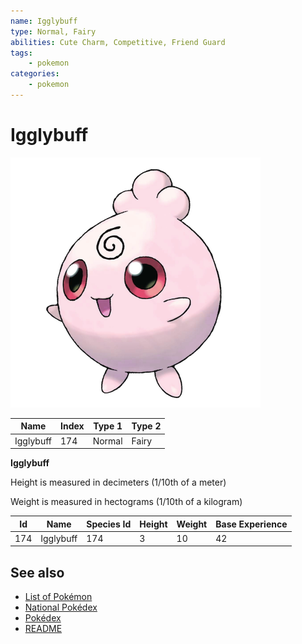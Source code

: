 ```yaml
---
name: Igglybuff
type: Normal, Fairy
abilities: Cute Charm, Competitive, Friend Guard
tags:
    - pokemon
categories:
    - pokemon
---
```


# Igglybuff


![Igglybuff](images/174.png)

| **Name** | **Index** | **Type 1** | **Type 2** |
|----|----|----|----|
| Igglybuff | 174 | Normal | Fairy  |

**Igglybuff** 


Height is measured in decimeters (1/10th of a meter)

Weight is measured in hectograms (1/10th of a kilogram)

| **Id** | **Name** | **Species Id** | **Height** | **Weight** | **Base Experience** |
|--------|----------|----------------|------------|------------|---------------------|
| 174 | Igglybuff | 174 | 3 | 10 | 42 |


## See also

- [List of Pokémon](../pokemon.md)
- [National Pokédex](../national_pokedex.md)
- [Pokédex](../pokedex.md)
- [README](../README.md)
